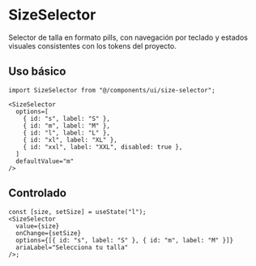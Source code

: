 # SizeSelector

Selector de talla en formato pills, con navegación por teclado y estados visuales consistentes con los tokens del proyecto.

## Uso básico

```tsx
import SizeSelector from "@/components/ui/size-selector";

<SizeSelector
  options=[
    { id: "s", label: "S" },
    { id: "m", label: "M" },
    { id: "l", label: "L" },
    { id: "xl", label: "XL" },
    { id: "xxl", label: "XXL", disabled: true },
  ]
  defaultValue="m"
/>
```

## Controlado

```tsx
const [size, setSize] = useState("l");
<SizeSelector
  value={size}
  onChange={setSize}
  options={[{ id: "s", label: "S" }, { id: "m", label: "M" }]}
  ariaLabel="Selecciona tu talla"
/>;
```

